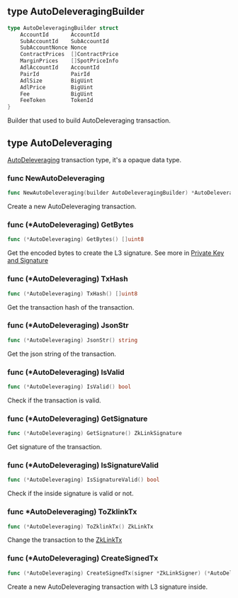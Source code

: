 ## type AutoDeleveragingBuilder

```go
type AutoDeleveragingBuilder struct
	AccountId       AccountId
	SubAccountId    SubAccountId
	SubAccountNonce Nonce
	ContractPrices  []ContractPrice
	MarginPrices    []SpotPriceInfo
	AdlAccountId    AccountId
	PairId          PairId
	AdlSize         BigUint
	AdlPrice        BigUint
	Fee             BigUint
	FeeToken        TokenId
}
```

Builder that used to build AutoDeleveraging transaction.

## type AutoDeleveraging
[AutoDeleveraging](../../../api-and-sdk/data-types/transaction/auto_deleveraging.md) transaction type, it's a opaque data type.

### func NewAutoDeleveraging
```go
func NewAutoDeleveraging(builder AutoDeleveragingBuilder) *AutoDeleveraging
```
Create a new AutoDeleveraging transaction.

### func (*AutoDeleveraging) GetBytes

```go
func (*AutoDeleveraging) GetBytes() []uint8
```
Get the encoded bytes to create the L3 signature. See more in [Private Key and Signature](../../../api-and-sdk/private-key-and-signature/encode/auto_deleveraging.md)

### func (*AutoDeleveraging) TxHash
```go
func (*AutoDeleveraging) TxHash() []uint8
```
Get the transaction hash of the transaction.

### func (*AutoDeleveraging) JsonStr
```go
func (*AutoDeleveraging) JsonStr() string
```
Get the json string of the transaction.

### func (*AutoDeleveraging) IsValid
```go
func (*AutoDeleveraging) IsValid() bool
```
Check if the transaction is valid.

### func (*AutoDeleveraging) GetSignature
```go
func (*AutoDeleveraging) GetSignature() ZkLinkSignature
```
Get signature of the transaction.

### func (*AutoDeleveraging) IsSignatureValid
```go
func (*AutoDeleveraging) IsSignatureValid() bool
```
Check if the inside signature is valid or not.

### func  *AutoDeleveraging) ToZklinkTx
```go
func (*AutoDeleveraging) ToZklinkTx() ZkLinkTx
```
Change the transaction to the [ZkLinkTx](../basic_types.md#zklinktx)

### func (*AutoDeleveraging) CreateSignedTx
```go
func (*AutoDeleveraging) CreateSignedTx(signer *ZkLinkSigner) (*AutoDeleveraging, error)
```
Create a new AutoDeleveraging transaction with L3 signature inside.
